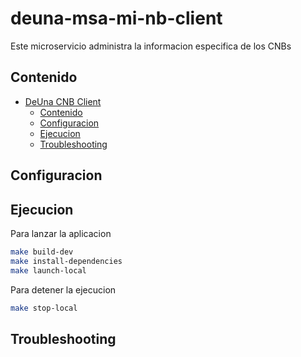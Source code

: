 # deuna-msa-mi-nb-client

Este microservicio administra la informacion especifica de los CNBs

## Contenido

- [DeUna CNB Client](#deuna-msa-mi-nb-client)
  - [Contenido](#contenido)
  - [Configuracion](#configuracion)
  - [Ejecucion](#ejecucion)
  - [Troubleshooting](#troubleshooting)

## Configuracion

## Ejecucion

Para lanzar la aplicacion

```bash
make build-dev
make install-dependencies
make launch-local
```

Para detener la ejecucion

```bash
make stop-local
```

## Troubleshooting

